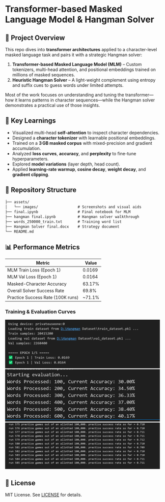 # Transformer-based Masked Language Model & Hangman Solver

## 🚀 Project Overview

This repo dives into **transformer architectures** applied to a character-level masked language task and pairs it with a strategic Hangman solver:

1. **Transformer-based Masked Language Model (MLM)** – Custom tokenizers, multi-head attention, and positional embeddings trained on millions of masked sequences.
2. **Heuristic Hangman Solver** – A light-weight complement using entropy and suffix cues to guess words under limited attempts.

Most of the work focuses on understanding and tuning the transformer—how it learns patterns in character sequences—while the Hangman solver demonstrates a practical use of those insights.

## 🧠 Key Learnings

- Visualized multi-head **self-attention** to inspect character dependencies.
- Designed a **character tokenizer** with learnable positional embeddings.
- Trained on a **3 GB masked corpus** with mixed-precision and gradient accumulation.
- Analyzed **loss curves**, **accuracy**, and **perplexity** to fine-tune hyperparameters.
- Explored **model variations** (layer depth, head count).
- Applied **learning-rate warmup**, **cosine decay**, **weight decay**, and **gradient clipping**.

## 📂 Repository Structure

```
├── assets/
│   └── images/                  # Screenshots and visual aids
├── final.ipynb                  # Final notebook for MLM
├── hangman final.ipynb          # Hangman solver walkthrough
├── words_250000_train.txt       # Training word list
├── Hangman Solver final.docx    # Strategy document
└── README.md
```

## 📊 Performance Metrics

| Metric                                | Value   |
| ------------------------------------- | ------- |
| MLM Train Loss (Epoch 1)              | 0.0169  |
| MLM Val Loss (Epoch 1)                | 0.0164  |
| Masked-Character Accuracy             | 63.17%  |
| Overall Solver Success Rate           | 69.8%   |
| Practice Success Rate (100K runs)     | ~71.1%  |

### Training & Evaluation Curves

<div align="center">
  <img src="assets/images/Screenshot 2025-03-18 062644.png" alt="Train vs Val Loss" width="600"/>
</div>

<div align="center">
  <img src="assets/images/Screenshot 2025-03-17 122909.png" alt="Accuracy Progression" width="600"/>
</div>

<div align="center">
  <img src="assets/images/Screenshot 2025-03-18 105609.png" alt="Practice Success Rate" width="600"/>
</div>


## 📄 License

MIT License. See [LICENSE](LICENSE) for details.
